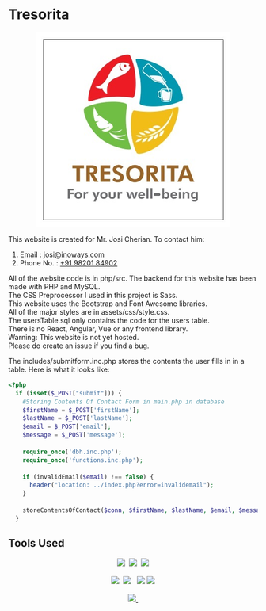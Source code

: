 # Tresorita

<p align="center">
    <img src="php/src/images/tresorita-logo.jpg">
</p>

This website is created for Mr. Josi Cherian. To contact him:

1. Email : [josi@inoways.com](mailto:josi@inoways.com)
2. Phone No. : [+91 98201 84902](tel:+919820184902)

All of the website code is in php/src.
The backend for this website has been made with PHP and MySQL.  
The CSS Preprocessor I used in this project is Sass.  
This website uses the Bootstrap and Font Awesome libraries.  
All of the major styles are in assets/css/style.css.  
The usersTable.sql only contains the code for the users table.  
There is no React, Angular, Vue or any frontend library.  
Warning: This website is not yet hosted.  
Please do create an issue if you find a bug.

The includes/submitform.inc.php stores the contents the user fills in in a table.
Here is what it looks like:

```php
<?php
  if (isset($_POST["submit"])) {
    #Storing Contents Of Contact Form in main.php in database
    $firstName = $_POST['firstName'];
    $lastName = $_POST['lastName'];
    $email = $_POST['email'];
    $message = $_POST['message'];

    require_once('dbh.inc.php');
    require_once('functions.inc.php');

    if (invalidEmail($email) !== false) {
      header("location: ../index.php?error=invalidemail");
    }

    storeContentsOfContact($conn, $firstName, $lastName, $email, $message);
  }

```

## Tools Used

<p align="center">
    <a href="https://php.net" target="_blank_"><img src="https://upload.wikimedia.org/wikipedia/commons/2/27/PHP-logo.svg" height="100px"></a>&nbsp;
    <a href="https://mysql.com" target="_blank_"><img src="https://download.logo.wine/logo/MySQL/MySQL-Logo.wine.png" height="100px"></a>&nbsp;
    <a href="https://sass-lang.com" target="_blank_"><img src="https://upload.wikimedia.org/wikipedia/commons/thumb/9/96/Sass_Logo_Color.svg/1200px-Sass_Logo_Color.svg.png" height="100px"></a>
    <br><br>
    <img src="https://pluralsight2.imgix.net/paths/images/javascript-542e10ea6e.png" height="100px">&nbsp;
    <a href="https://npmjs.com" target="_blank_"><img src="https://upload.wikimedia.org/wikipedia/commons/thumb/d/db/Npm-logo.svg/540px-Npm-logo.svg.png" height="100px"></a>&nbsp;&nbsp;
    <a href="https://getbootstrap.com" target="_blank_"><img src="https://upload.wikimedia.org/wikipedia/commons/b/b2/Bootstrap_logo.svg" height="100px"></a>
    <img src="https://upload.wikimedia.org/wikipedia/commons/6/61/HTML5_logo_and_wordmark.svg" width="100px">
    <br><br>
    <a href="https://fontawesome.com" target="_blank"><img src="https://upload.wikimedia.org/wikipedia/commons/thumb/8/89/Font_Awesome_5_logo_black.svg/1920px-Font_Awesome_5_logo_black.svg.png" height="100px">&nbsp;</a>
</p>
